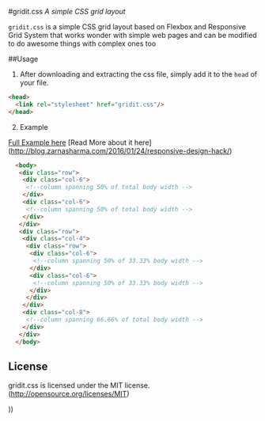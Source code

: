 #gridit.css
*A simple CSS grid layout*

`gridit.css` is a simple CSS grid layout based on Flexbox and Responsive Grid System that works wonder with simple web pages and can be modified to do awesome things with complex ones too

##Usage
1. After downloading and extracting the css file, simply add it to the `head` of your file.

  ```html
  <head>
    <link rel="stylesheet" href="gridit.css"/>
  </head>
  ```
2. Example

[Full Example here](http://zarnasharma.github.io/gridit.css/)
[Read More about it here] (http://blog.zarnasharma.com/2016/01/24/responsive-design-hack/)
```html
  <body>
   <div class="row">
    <div class="col-6">
     <!--column spanning 50% of total body width -->
    </div>
    <div class="col-6">
     <!--column spanning 50% of total body width -->
    </div>
   </div>
   <div class="row">
    <div class="col-4">
     <div class="row">
      <div class="col-6">
       <!--column spanning 50% of 33.33% body width -->
      </div>
      <div class="col-6">
       <!--column spanning 50% of 33.33% body width -->
      </div>
     </div>
    </div>
    <div class="col-8">
     <!--column spanning 66.66% of total body width -->
    </div>
   </div>
  </body>
  ```
## License
gridit.css is licensed under the MIT license. (http://opensource.org/licenses/MIT)

))
